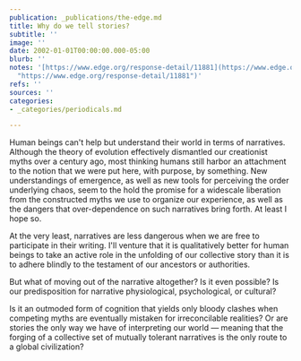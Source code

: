 ```yaml
---
publication: _publications/the-edge.md
title: Why do we tell stories?
subtitle: ''
image: ''
date: 2002-01-01T00:00:00.000-05:00
blurb: ''
notes: '[https://www.edge.org/response-detail/11881](https://www.edge.org/response-detail/11881
  "https://www.edge.org/response-detail/11881")'
refs: ''
sources: ''
categories:
- _categories/periodicals.md

---
```

Human beings can't help but understand their world in terms of narratives. Although the theory of evolution effectively dismantled our creationist myths over a century ago, most thinking humans still harbor an attachment to the notion that we were put here, with purpose, by something. New understandings of emergence, as well as new tools for perceiving the order underlying chaos, seem to the hold the promise for a widescale liberation from the constructed myths we use to organize our experience, as well as the dangers that over-dependence on such narratives bring forth. At least I hope so.

At the very least, narratives are less dangerous when we are free to participate in their writing. I'll venture that it is qualitatively better for human beings to take an active role in the unfolding of our collective story than it is to adhere blindly to the testament of our ancestors or authorities.

But what of moving out of the narrative altogether? Is it even possible? Is our predisposition for narrative physiological, psychological, or cultural?

Is it an outmoded form of cognition that yields only bloody clashes when competing myths are eventually mistaken for irreconcilable realities? Or are stories the only way we have of interpreting our world — meaning that the forging of a collective set of mutually tolerant narratives is the only route to a global civilization?